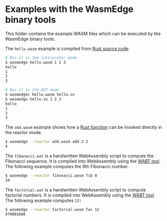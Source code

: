 # Examples with the WasmEdge binary tools

This folder contains the example WASM files which can be executed by the WasmEdge binary tools.

The `hello.wasm` example is compiled from [Rust source code](https://github.com/second-state/wasm-learning/tree/master/cli/hello).

```bash
# Run it in the interpreter mode
$ wasmedge hello.wasm 1 2 3
hello
1
2
3

# Run it in the AOT mode
$ wasmedgec hello.wasm hello.so
$ wasmedge hello.so 1 2 3
hello
1
2
3
```

The `add.wasm` example shows how a [Rust function](https://github.com/second-state/wasm-learning/tree/master/cli/add) can be invoked directly in the reactor mode.

```bash
$ wasmedge --reactor add.wasm add 2 2
4
```

The `fibonacci.wat` is a handwritten WebAssembly script to compute the Fibonacci sequence. It is compiled into WebAssembly using the [WABT tool](https://github.com/WebAssembly/wabt). The following example computes the 8th Fibonacci number.

```bash
$ wasmedge --reactor fibonacci.wasm fib 8
34
```

The `factorial.wat` is a handwritten WebAssembly script to compute factorial numbers. It is compiled into WebAssembly using the [WABT tool](https://github.com/WebAssembly/wabt). The following example computes `12!`

```bash
$ wasmedge --reactor factorial.wasm fac 12
479001600
```
